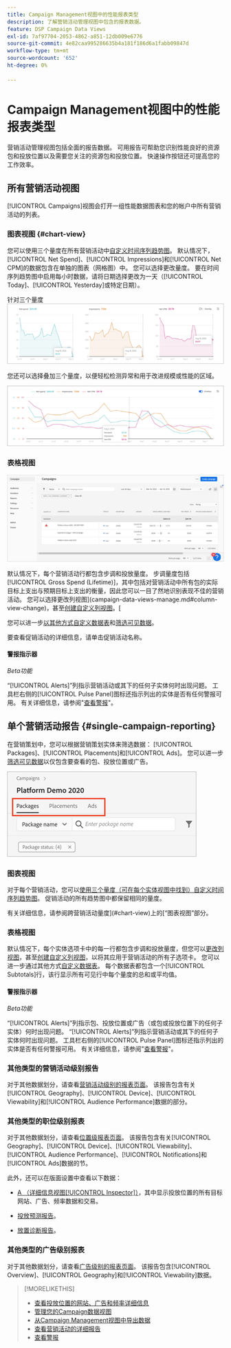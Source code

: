 ```yaml
---
title: Campaign Management视图中的性能报表类型
description: 了解营销活动管理视图中包含的报表数据。
feature: DSP Campaign Data Views
exl-id: 7af97704-2053-4862-a851-12db009e6776
source-git-commit: 4e82caa995286635b4a181f186d6a1fabb09847d
workflow-type: tm+mt
source-wordcount: '652'
ht-degree: 0%

---
```


# Campaign Management视图中的性能报表类型

营销活动管理视图包括全面的报告数据。 可用报告可帮助您识别性能良好的资源包和投放位置以及需要您关注的资源包和投放位置。 快速操作按钮还可提高您的工作效率。

## 所有营销活动视图

[!UICONTROL Campaigns]视图会打开一组性能数据图表和您的帐户中所有营销活动的列表。

### 图表视图 {#chart-view}

您可以使用三个量度在所有营销活动中[自定义时间序列趋势图](campaign-data-views-manage.md#data-visualizations-manage)。 默认情况下，[!UICONTROL Net Spend]、[!UICONTROL Impressions]和[!UICONTROL Net CPM]的数据包含在单独的图表（网格图）中。 您可以选择更改量度。 要在时间序列趋势图中启用每小时数据，请将日期选择更改为一天（[!UICONTROL Today]、[!UICONTROL Yesterday]或特定日期）。

针对三个量度![单独的趋势图](/help/dsp/assets/trend-chart-separate.png)

您还可以选择叠加三个量度，以便轻松检测异常和用于改进规模或性能的区域。

![趋势图，带有叠加](/help/dsp/assets/trend-chart.png)

### 表格视图

![营销活动列表](/help/dsp/assets/campaigns-list.png)

默认情况下，每个营销活动行都包含步调和投放量度。 步调量度包括[!UICONTROL Gross Spend (Lifetime)]，其中包括对营销活动中所有包的实际目标上支出与预期目标上支出的衡量，因此您可以一目了然地识别表现不佳的营销活动。 您可以选择更改列视图](campaign-data-views-manage.md#column-view-change)，甚至[创建自定义列视图](campaign-data-views-manage.md#column-view-create)。[

您可以进一步[以其他方式自定义数据表](campaign-data-views-manage.md#data-tables-manage)和[筛选可见数据](campaign-data-views-manage.md#filter-data-tables)。

要查看促销活动的详细信息，请单击促销活动名称。

#### 警报指示器

*Beta功能*

“[!UICONTROL Alerts]”列指示营销活动或其下的任何子实体何时出现问题。 工具栏右侧的[!UICONTROL Pulse Panel]图标还指示列出的实体是否有任何警报可用。 有关详细信息，请参阅&quot;[查看警报](campaign-alerts.md)&quot;。

## 单个营销活动报告 {#single-campaign-reporting}

在营销策划中，您可以根据营销策划实体来筛选数据： [!UICONTROL Packages]、[!UICONTROL Placements]和[!UICONTROL Ads]。 您可以进一步[筛选可见数据](campaign-data-views-manage.md#filter-data-tables)以仅包含要查看的包、投放位置或广告。

![营销活动实体选项卡](/help/dsp/assets/campaign-subtabs.png)

### 图表视图

对于每个营销活动，您可以[使用三个量度（可在每个实体视图中找到）自定义时间序列趋势图](campaign-data-views-manage.md#data-visualizations-manage)。 促销活动的所有趋势图中都保留相同的量度。

有关详细信息，请参阅跨营销活动量度](#chart-view)上的[“图表视图”部分。

### 表格视图

默认情况下，每个实体选项卡中的每一行都包含步调和投放量度，但您可以[更改列视图](campaign-data-views-manage.md#column-view-change)，甚至[创建自定义列视图](campaign-data-views-manage.md#column-view-create)，以将其应用于营销活动的所有子选项卡。 您可以进一步通过其他方式[自定义数据表](campaign-data-views-manage.md#data-tables-manage)。 每个数据表都包含一个[!UICONTROL Subtotals]行，该行显示所有可见行中每个量度的总和或平均值。

#### 警报指示器

*Beta功能*

“[!UICONTROL Alerts]”列指示包、投放位置或广告（或包或投放位置下的任何子实体）何时出现问题。 “[!UICONTROL Alerts]”列指示营销活动或其下的任何子实体何时出现问题。 工具栏右侧的[!UICONTROL Pulse Panel]图标还指示列出的实体是否有任何警报可用。 有关详细信息，请参阅&quot;[查看警报](campaign-alerts.md)&quot;。

### 其他类型的营销活动级别报告

对于其他数据划分，请查看[营销活动级别的报表页面](/help/dsp/campaign-management/campaigns/campaign-view-report.md)。 该报告包含有关[!UICONTROL Geography]、[!UICONTROL Device]、[!UICONTROL Viewability]和[!UICONTROL Audience Performance]数据的部分。

### 其他类型的职位级别报表

对于其他数据划分，请查看[位置级报表页面](/help/dsp/campaign-management/placements/placement-view-report.md)。 该报告包含有关[!UICONTROL Geography]、[!UICONTROL Device]、[!UICONTROL Viewability]、[!UICONTROL Audience Performance]、[!UICONTROL Notifications]和[!UICONTROL Ads]数据的节。

此外，还可以在版面设置中查看以下数据：

* [A （详细信息视图[!UICONTROL Inspector]）](placement-details-view.md)，其中显示投放位置的所有目标网站、广告、频率数据和交易。

* [投放预测报告](/help/dsp/campaign-management/reports/placement-forecast.md)。

* [放置诊断报告](/help/dsp/campaign-management/reports/placement-diagnostics.md)。


### 其他类型的广告级别报表

对于其他数据划分，请查看[广告级别的报表页面](/help/dsp/campaign-management/ads/ad-view-report.md)。 该报告包含[!UICONTROL Overview]、[!UICONTROL Geography]和[!UICONTROL Viewability]数据。

>[!MORELIKETHIS]
>
>* [查看投放位置的网站、广告和频率详细信息](placement-details-view.md)
>* [管理您的Campaign数据视图](campaign-data-views-manage.md)
>* [从Campaign Management视图中导出数据](campaign-export-data.md)
>* [查看营销活动的详细报告](/help/dsp/campaign-management/campaigns/campaign-view-report.md)
>* [查看警报](campaign-alerts.md)
